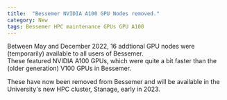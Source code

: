 ```yaml
---
title:  "Bessemer NVIDIA A100 GPU Nodes removed."
category: New
tags: Bessemer HPC maintenance GPUs GPU A100
---
```


Between May and December 2022, 16 addtional GPU nodes were (temporarily) available to all users of Bessemer.  
These featured NVIDIA A100 GPUs, which were quite a bit faster than the (older generation) V100 GPUs in Bessemer.

These have now been removed from Bessemer and will be available in the University's new HPC cluster, Stanage, early in 2023.